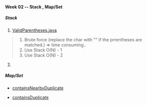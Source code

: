 #### Week 02 -- Stack , Map/Set

##### Stack 

1. [ValidParentheses.java](./Stack/ValidParentheses.java)  
> 1. Brute force (replace the char with "" if the prrentheses are matched.) => time consuming..  
> 2. Use Stack O(N) - 1  
> 3. Use Stack O(N) - 2  

2. 

##### Map/Set

* [containsNearbyDuplicate](./HashMap/containsNearbyDuplicate.java)

* [containsDuplicate](./HashMap/containsDuplicate.java)

